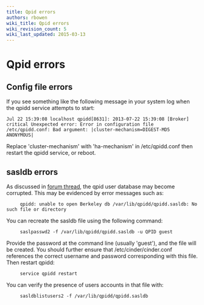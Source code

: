 ```yaml
---
title: Qpid errors
authors: rbowen
wiki_title: Qpid errors
wiki_revision_count: 5
wiki_last_updated: 2015-03-13
---
```


# Qpid errors

## Config file errors

If you see something like the following message in your system log when the qpidd service attempts to start:

    Jul 22 15:39:08 localhost qpidd[8631]: 2013-07-22 15:39:08 [Broker] critical Unexpected error: Error in configuration file /etc/qpidd.conf: Bad argument: |cluster-mechanism=DIGEST-MD5 ANONYMOUS|

Replace 'cluster-mechanism' with 'ha-mechanism' in /etc/qpidd.conf then restart the qpidd service, or reboot.

## sasldb errors

As discussed in [forum thread](http://rdoproject.org/forum/discussion/293/error-on-openstack-status#Item_5|this), the qpid user database may become corrupted. This may be evidenced by error messages such as:

         qpidd: unable to open Berkeley db /var/lib/qpidd/qpidd.sasldb: No such file or directory

You can recreate the sasldb file using the following command:

         saslpasswd2 -f /var/lib/qpidd/qpidd.sasldb -u QPID guest

Provide the password at the command line (usually 'guest'), and the file will be created. You should further ensure that /etc/cinder/cinder.conf references the correct username and password corresponding with this file. Then restart qpidd:

         service qpidd restart

You can verify the presence of users accounts in that file with:

         sasldblistusers2 -f /var/lib/qpidd/qpidd.sasldb
